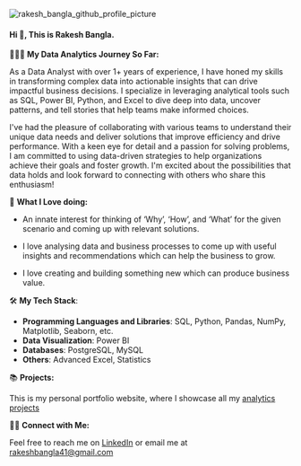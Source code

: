 
![rakesh_bangla_github_profile_picture](https://github.com/rakeshbangla41/rakeshbangla41/assets/132288134/a24294c6-0842-4f28-b734-53cf69995f8e)


#### Hi 👋, This is Rakesh Bangla.

👨🏽‍💻  **My Data Analytics Journey So Far:**

As a Data Analyst with over 1+ years of experience, I have honed my skills in transforming complex data into actionable insights that can drive impactful business decisions. I specialize in leveraging analytical tools such as SQL, Power BI, Python, and Excel to dive deep into data, uncover patterns, and tell stories that help teams make informed choices. 

I've had the pleasure of collaborating with various teams to understand their unique data needs and deliver solutions that improve efficiency and drive performance. With a keen eye for detail and a passion for solving problems, I am committed to using data-driven strategies to help organizations achieve their goals and foster growth. I'm excited about the possibilities that data holds and look forward to connecting with others who share this enthusiasm!

🌟  **What I Love doing:**   

* An innate interest for thinking of ‘Why’, ‘How’, and ‘What’ for the given scenario and coming up with relevant solutions.

* I love analysing data and business processes to come up with useful insights and recommendations which can help the business to grow.

* I love creating and building something new which can produce business value.


🛠️  **My Tech Stack**:   

* **Programming Languages and Libraries**: SQL, Python, Pandas, NumPy, Matplotlib, Seaborn, etc.
* **Data Visualization**: Power BI
* **Databases**: PostgreSQL, MySQL
* **Others**: Advanced Excel, Statistics

📚  **Projects:**

This is my personal portfolio website, where I showcase all my [analytics projects](https://codebasics.io/portfolio/Rakesh-Bangla)

👋🏻 **Connect with Me:**

Feel free to reach me on [LinkedIn](https://www.linkedin.com/in/rakesh-bangla/) or email me at rakeshbangla41@gmail.com






